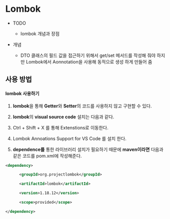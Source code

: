 # Lombok

- TODO 
  -  lombok 개념과 장점

- 개념
  - DTO 클래스의 필드 값을 접근하기 위해서  get/set 메서드를 작성해 줘야 하지만 Lombok에서 Aonnotation을 사용해 동적으로 생성 하게 만들어 줌



## 사용 방법

#### lombok 사용하기

1. **lombok**을 통해 **Getter**와 **Setter**의 코드를 사용하지 않고 구현할 수 있다.

2. **lombok**의 **visual source code** 설치는 다음과 같다.

3. Ctrl + Shift + X 를 통해 Extenstions로 이동한다.

4. Lombok Annoations Support for VS Code 를 설치 한다.

5. **dependence를** 통한 라이브러리 설치가 필요하기 때문에 **maven이라면** 다음과 같은 코드를 pom.xml에 작성해준다.

```xml
<dependency>

      <groupId>org.projectlombok</groupId>

	  <artifactId>lombok</artifactId>

      <version>1.18.12</version>

      <scope>provided</scope>

</dependency>
```

#### 